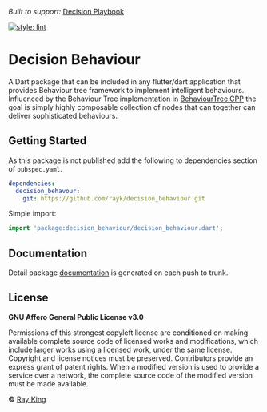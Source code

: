 _Built to support:_ [Decision Playbook](https://github.com/rayk/decision_playbook)

[![style: lint](https://img.shields.io/badge/style-lint-4BC0F5.svg)](https://pub.dev/packages/lint)

# Decision Behaviour

A Dart package that can be included in any flutter/dart application that provides Behaviour tree 
framework to implement intelligent behaviours. Influenced by the Behaviour Tree implementation in [BehaviourTree.CPP](https://www.behaviortree.dev/)
the goal is simply highly composable collection of nodes that can together can deliver sophisticated behaviours.


## Getting Started

As this package is not published add the following to dependencies section of ```pubspec.yaml```.

```yaml
dependencies:
  decision_behavour:
    git: https://github.com/rayk/decision_behaviour.git
```

Simple import:
```dart
import 'package:decision_behaviour/decision_behaviour.dart';
```


## Documentation

Detail package [documentation](https://rayk.github.io/decision_behaviour/) is generated on each push to trunk.

## License

**GNU Affero General Public License v3.0**

Permissions of this strongest copyleft license are conditioned on making available complete source code of licensed works and modifications, which include larger works using a licensed work, under the same license. Copyright and license notices must be preserved. Contributors provide an express grant of patent rights. When a modified version is used to provide a service over a network, the complete source code of the modified version must be made available.

**©** [Ray King](https://github.com/rayk)
